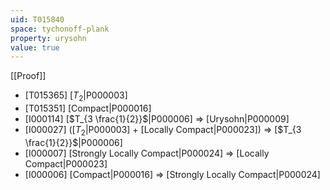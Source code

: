 ```yaml
---
uid: T015840
space: tychonoff-plank
property: urysohn
value: true
---
```

[[Proof]]

* [T015365] [$T_2$|P000003]
* [T015351] [Compact|P000016]
* [I000114] [$T_{3 \frac{1}{2}}$|P000006] => [Urysohn|P000009]
* [I000027] ([$T_2$|P000003] + [Locally Compact|P000023]) => [$T_{3 \frac{1}{2}}$|P000006]
* [I000007] [Strongly Locally Compact|P000024] => [Locally Compact|P000023]
* [I000006] [Compact|P000016] => [Strongly Locally Compact|P000024]

